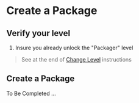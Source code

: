 Create a Package
==

Verify your level
-
1. Insure you already unlock the "Packager" level
> See at the end of <a href="https://github.com/iPlumb3r/KeepLink/blob/master/4_Functions/ChangeLevel_EN.md">Change Level</a> instructions

Create a Package
-

To Be Completed ...
